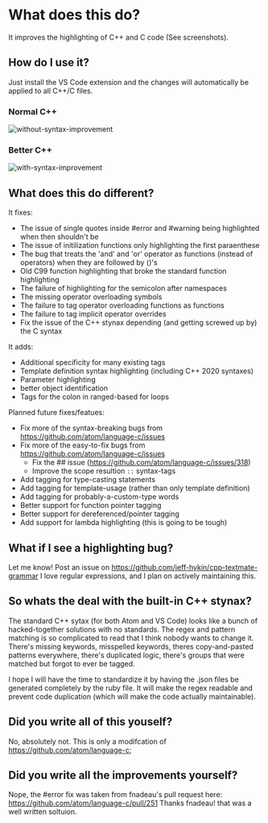 # What does this do?
It improves the highlighting of C++ and C code (See screenshots). 

## How do I use it?
Just install the VS Code extension and the changes will automatically be applied to all C++/C files.

### Normal C++
![without-syntax-improvement](https://user-images.githubusercontent.com/17692058/52240797-8d75ef80-2897-11e9-97b6-f94af43d9fb7.png)
### Better C++
![with-syntax-improvement](https://user-images.githubusercontent.com/17692058/52240803-8fd84980-2897-11e9-987c-9c71c19d52fa.png)

## What does this do different?
It fixes:
- The issue of single quotes inside #error and #warning being highlighted when then shouldn't be 
- The issue of initilization functions only highlighting the first paraenthese
- The bug that treats the 'and' and 'or' operator as functions (instead of operators) when they are followed by ()'s
- Old C99 function highlighting that broke the standard function highlighting
- The failure of highlighting for the semicolon after namespaces
- The missing operator overloading symbols
- The failure to tag operator overloading functions as functions
- The failure to tag implicit operator overrides
- Fix the issue of the C++ stynax depending (and getting screwed up by) the C syntax

It adds:
- Additional specificity for many existing tags
- Template definition syntax highlighting (including C++ 2020 syntaxes)
- Parameter highlighting
- better object identification
- Tags for the colon in ranged-based for loops

Planned future fixes/featues:
- Fix more of the syntax-breaking bugs from https://github.com/atom/language-c/issues
- Fix more of the easy-to-fix bugs from https://github.com/atom/language-c/issues
  - Fix the ## issue (https://github.com/atom/language-c/issues/318)
  - Improve the scope resultion `::` syntax-tags
- Add tagging for type-casting statements
- Add tagging for template-usage (rather than only template definition)
- Add tagging for probably-a-custom-type words
- Better support for function pointer tagging
- Better support for dereferenced/pointer tagging
- Add support for lambda highlighting (this is going to be tough)

## What if I see a highlighting bug?
Let me know! Post an issue on https://github.com/jeff-hykin/cpp-textmate-grammar
I love regular expressions, and I plan on actively maintaining this.

## So whats the deal with the built-in C++ stynax?
The standard C++ sytax (for both Atom and VS Code) looks like a bunch of hacked-together solutions with no standards. The regex and pattern matching is so complicated to read that I think nobody wants to change it. There's missing keywords, misspelled keywords, theres copy-and-pasted patterns everywhere, there's duplicated logic, there's groups that were matched but forgot to ever be tagged.

I hope I will have the time to standardize it by having the .json files be generated completely by the ruby file. It will make the regex readable and prevent code duplication (which will make the code actually maintainable).

## Did you write all of this youself?
No, absolutely not. This is only a modifcation of https://github.com/atom/language-c;

## Did you write all the improvements yourself?
Nope, the #error fix was taken from fnadeau's pull request here: https://github.com/atom/language-c/pull/251
Thanks fnadeau! that was a well written soltuion.
